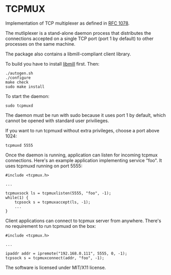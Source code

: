 TCPMUX
======

Implementation of TCP multiplexer as defined in
[RFC 1078](https://tools.ietf.org/html/rfc1078).

The mutliplexer is a stand-alone daemon process that distributes the connections
accepted on a single TCP port (port 1 by default) to other processes on the
same machine.

The package also contains a libmill-compliant client library. 

To build you have to install [libmill](http://libmill.org) first. Then:

```
./autogen.sh
./configure
make check
sudo make install
```

To start the daemon:

```
sudo tcpmuxd
```

The daemon must be run with sudo because it uses port 1 by default, which
cannot be opened with standard user privilieges.

If you want to run tcpmuxd without extra privileges, choose a port above 1024:

```
tcpmuxd 5555
```

Once the daemon is running, application can listen for incoming tcpmux
connections. Here's an example application implementing service "foo".
It uses tcpmuxd running on port 5555:

```
#include <tcpmux.h>

...

tcpmuxsock ls = tcpmuxlisten(5555, "foo", -1);
while(1) {
    tcpsock s = tcpmuxaccept(ls, -1);
    ...
}
```

Client applications can connect to tcpmux server from anywhere. There's no
requirement to run tcpmuxd on the box:

```
#include <tcpmux.h>

...

ipaddr addr = ipremote("192.168.0.111", 5555, 0, -1);
tcpsock s = tcpmuxconnect(addr, "foo", -1);
```

The software is licensed under MIT/X11 license.

